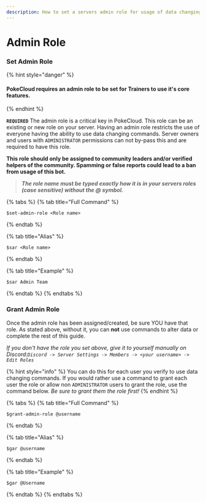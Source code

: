 ```yaml
---
description: How to set a servers admin role for usage of data changing commands.
---
```


# Admin Role

### Set Admin Role

{% hint style="danger" %}
#### PokeCloud requires an admin role to be set for Trainers to use it's core features.
{% endhint %}

**`REQUIRED`** The admin role is a critical key in PokeCloud. This role can be an existing or new role on your server. Having an admin role restricts the use of everyone having the ability to use data changing commands. Server owners and users with `ADMINISTRATOR` permissions can not by-pass this and are required to have this role.  
  
**This role should only be assigned to community leaders and/or verified helpers of the community. Spamming or false reports could lead to a ban from usage of this bot.**

> _**The role name must be typed exactly how it is in your servers roles \(case sensitive\) without the @ symbol.**_

{% tabs %}
{% tab title="Full Command" %}
```text
$set-admin-role <Role name>
```
{% endtab %}

{% tab title="Alias" %}
```
$sar <Role name>
```
{% endtab %}

{% tab title="Example" %}
```text
$sar Admin Team
```
{% endtab %}
{% endtabs %}

### Grant Admin Role

Once the admin role has been assigned/created, be sure YOU have that role. As stated above, without it, you can **not** use commands to alter data or complete the rest of this guide.  
  
_If you don't have the role you set above, give it to yourself manually on Discord:`Discord -> Server Settings -> Members -> <your username> -> Edit Roles`_

{% hint style="info" %}
You can do this for each user you verify to use data changing commands. If you would rather use a command to grant each user the role or allow non `ADMINISTRATOR` users to grant the role, use the command below. _Be sure to grant them the role first!_
{% endhint %}

{% tabs %}
{% tab title="Full Command" %}
```text
$grant-admin-role @username
```
{% endtab %}

{% tab title="Alias" %}
```
$gar @username
```
{% endtab %}

{% tab title="Example" %}
```text
$gar @Username
```
{% endtab %}
{% endtabs %}

### 

